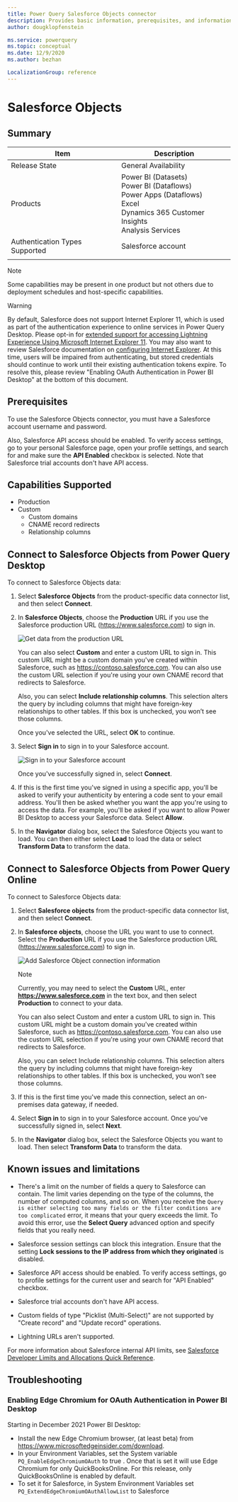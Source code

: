 ```yaml
---
title: Power Query Salesforce Objects connector
description: Provides basic information, prerequisites, and information on how to connect to your data, along with a list of known issues and limitations.
author: dougklopfenstein

ms.service: powerquery
ms.topic: conceptual
ms.date: 12/9/2020
ms.author: bezhan

LocalizationGroup: reference
---
```


# Salesforce Objects
 
## Summary

| Item | Description |
| ---- | ----------- |
| Release State | General Availability |
| Products | Power BI (Datasets)<br/>Power BI (Dataflows)<br/>Power Apps (Dataflows)<br/>Excel<br/>Dynamics 365 Customer Insights<br/>Analysis Services |
| Authentication Types Supported | Salesforce account |
| | |

>[!Note]
> Some capabilities may be present in one product but not others due to deployment schedules and host-specific capabilities.

>[!Warning]
> By default, Salesforce does not support Internet Explorer 11, which is used as part of the authentication experience to online services in Power Query Desktop. Please opt-in for [extended support for accessing Lightning Experience Using Microsoft Internet Explorer 11](https://help.salesforce.com/articleView?id=000333934&type=1&mode=1). You may also want to review Salesforce documentation on [configuring Internet Explorer](https://developer.salesforce.com/docs/atlas.en-us.salesforce_supported_browsers_cheatsheet.meta/salesforce_supported_browsers_cheatsheet/getstart_browser_ie.htm). At this time, users will be impaired from authenticating, but stored credentials should continue to work until their existing authentication tokens expire. To resolve this, please review "Enabling OAuth Authentication in Power BI Desktop" at the bottom of this document.
 
## Prerequisites

To use the Salesforce Objects connector, you must have a Salesforce account username and password.

Also, Salesforce API access should be enabled. To verify access settings, go to your personal Salesforce page, open your profile settings, and search for and make sure the **API Enabled** checkbox is selected. Note that Salesforce trial accounts don't have API access.

## Capabilities Supported

* Production
* Custom<br/>
   * Custom domains
   * CNAME record redirects
   * Relationship columns

## Connect to Salesforce Objects from Power Query Desktop

To connect to Salesforce Objects data:

1. Select **Salesforce Objects** from the product-specific data connector list, and then select **Connect**.

2. In **Salesforce Objects**, choose the **Production** URL if you use the Salesforce production URL (https://www.salesforce.com) to sign in.

   ![Get data from the production URL](media/salesforce-objects/sf-objects-url.png)

   You can also select **Custom** and enter a custom URL to sign in. This custom URL might be a custom domain you've created within Salesforce, such as https://contoso.salesforce.com. You can also use the custom URL selection if you're using your own CNAME record that redirects to Salesforce.

   Also, you can select **Include relationship columns**. This selection alters the query by including columns that might have foreign-key relationships to other tables. If this box is unchecked, you won’t see those columns.

   Once you've selected the URL, select **OK** to continue.

3. Select **Sign in** to sign in to your Salesforce account.

   ![Sign in to your Salesforce account](media/salesforce-objects/sf-objects-sign-in.png)

   Once you've successfully signed in, select **Connect**.

4. If this is the first time you've signed in using a specific app, you'll be asked to verify your authenticity by entering a code sent to your email address. You'll then be asked whether you want the app you're using to access the data. For example, you'll be asked if you want to allow Power BI Desktop to access your Salesforce data. Select **Allow**.

5. In the **Navigator** dialog box, select the Salesforce Objects you want to load. You can then either select **Load** to load the data or select **Transform Data** to transform the data.

## Connect to Salesforce Objects from Power Query Online

To connect to Salesforce Objects data:

1. Select **Salesforce objects** from the product-specific data connector list, and then select **Connect**.

2. In **Salesforce objects**, choose the URL you want to use to connect. Select the **Production** URL if you use the Salesforce production URL (https://www.salesforce.com) to sign in.

   ![Add Salesforce Object connection information](media/salesforce-objects/sf-objects-url-online.png)

   >[!NOTE]
   >Currently, you may need to select the **Custom** URL, enter **https://www.salesforce.com** in the text box, and then select **Production** to connect to your data.

   You can also select Custom and enter a custom URL to sign in. This custom URL might be a custom domain you've created within Salesforce, such as https://contoso.salesforce.com. You can also use the custom URL selection if you're using your own CNAME record that redirects to Salesforce.

   Also, you can select Include relationship columns. This selection alters the query by including columns that might have foreign-key relationships to other tables. If this box is unchecked, you won’t see those columns.

3. If this is the first time you've made this connection, select an on-premises data gateway, if needed.

4. Select **Sign in** to sign in to your Salesforce account. Once you've successfully signed in, select **Next**.

5. In the **Navigator** dialog box, select the Salesforce Objects you want to load. Then select **Transform Data** to transform the data.

## Known issues and limitations

* There's a limit on the number of fields a query to Salesforce can contain. The limit varies depending on the type of the columns, the number of computed columns, and so on. When you receive the `Query is either selecting too many fields or the filter conditions are too complicated` error, it means that your query exceeds the limit. To avoid this error, use the **Select Query** advanced option and specify fields that you really need.

* Salesforce session settings can block this integration. Ensure that the setting **Lock sessions to the IP address from which they originated** is disabled.

*	Salesforce API access should be enabled. To verify access settings, go to profile settings for the current user and search for "API Enabled" checkbox.

*	Salesforce trial accounts don't have API access.

* Custom fields of type "Picklist (Multi-Select)" are not supported by "Create record" and "Update record" operations.

* Lightning URLs aren't supported.

For more information about Salesforce internal API limits, see [Salesforce Developer Limits and Allocations Quick Reference](https://developer.salesforce.com/docs/atlas.en-us.salesforce_app_limits_cheatsheet.meta/salesforce_app_limits_cheatsheet/salesforce_app_limits_platform_api.htm#!).

## Troubleshooting

### Enabling Edge Chromium for OAuth Authentication in Power BI Desktop

Starting in December 2021 Power BI Desktop:
* Install the new Edge Chromium browser, (at least beta) from https://www.microsoftedgeinsider.com/download.
* In your Environment Variables, set the System variable `PQ_EnableEdgeChromiumOAuth` to true . Once that is set it will use Edge Chromium for only QuickBooksOnline. For this release, only QuickBooksOnline is enabled by default.
* To set it for Salesforce, in System Environment Variables set `PQ_ExtendEdgeChromiumOAuthAllowList` to Salesforce

